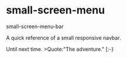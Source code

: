 # small-screen-menu
small-screen-menu-bar

A quick reference of a small responsive navbar.  

Until next time. >Quote:"The adventure." [:-}
